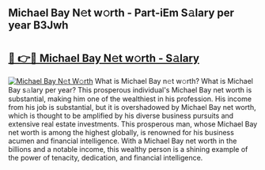 ## Michael Bay N𝚎t w𝚘rth - Part-iEm S𝚊lary per year B3Jwh

# <h2><a href="http://gc4qj4q.nevu.top/?p=Michael+Bay">🔗 👉🔴 Michael Bay N𝚎t w𝚘rth - S𝚊lary</a></h2>

[![Michael Bay N𝚎t W𝚘rth](https://i.imgur.com/Oavwk0R.jpeg)](http://gc4qj4q.nevu.top/?p=Michael+Bay)
What is Michael Bay n𝚎t w𝚘rth? What is Michael Bay s𝚊lary per year?
This prosperous individual's Michael Bay net worth is substantial, making him one of the wealthiest in his profession. His income from his job is substantial, but it is overshadowed by Michael Bay net worth, which is thought to be amplified by his diverse business pursuits and extensive real estate investments. This prosperous man, whose Michael Bay net worth is among the highest globally, is renowned for his business acumen and financial intelligence. With a Michael Bay net worth in the billions and a notable income, this wealthy person is a shining example of the power of tenacity, dedication, and financial intelligence.
